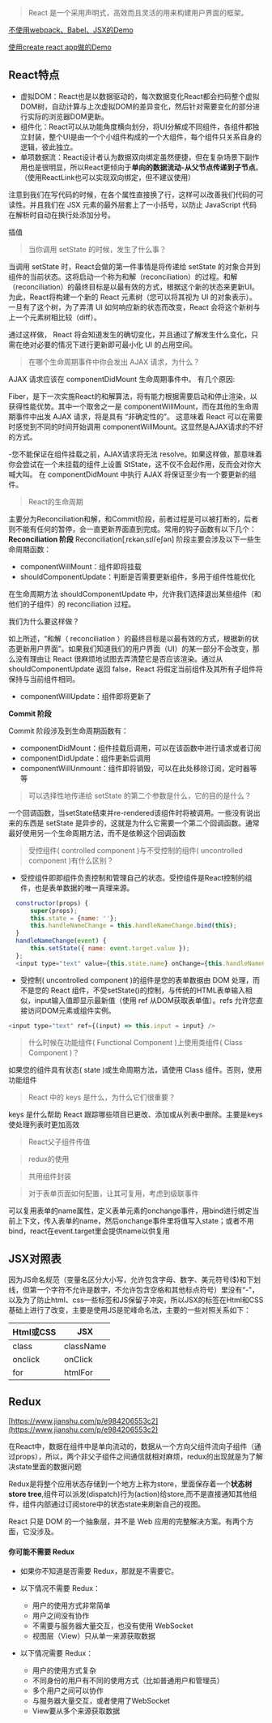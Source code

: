 > React 是一个采用声明式，高效而且灵活的用来构建用户界面的框架。

<a href="demo/reactDemo/index.html">不使用webpack、Babel、JSX的Demo</a>

<a href="../tic-tac-toe/build/index.html">使用create react app做的Demo</a>

## React特点

* 虚拟DOM：React也是以数据驱动的，每次数据变化React都会扫码整个虚拟DOM树，自动计算与上次虚拟DOM的差异变化，然后针对需要变化的部分进行实际的浏览器DOM更新。
* 组件化：React可以从功能角度横向划分，将UI分解成不同组件，各组件都独立封装，整个UI是由一个个小组件构成的一个大组件，每个组件只关系自身的逻辑，彼此独立。
* 单项数据流：React设计者认为数据双向绑定虽然便捷，但在复杂场景下副作用也是很明显，所以React更倾向于**单向的数据流动-从父节点传递到子节点**。（使用ReactLink也可以实现双向绑定，但不建议使用）

注意到我们在写代码的时候，在各个属性直接换了行，这样可以改善我们代码的可读性。并且我们在 JSX 元素的最外层套上了一小括号，以防止 JavaScript 代码在解析时自动在换行处添加分号。

插值

> 当你调用 setState 的时候，发生了什么事？

当调用 setState 时，React会做的第一件事情是将传递给 setState 的对象合并到组件的当前状态。这将启动一个称为和解（reconciliation）的过程。和解（reconciliation）的最终目标是以最有效的方式，根据这个新的状态来更新UI。 为此，React将构建一个新的 React 元素树（您可以将其视为 UI 的对象表示）。
一旦有了这个树，为了弄清 UI 如何响应新的状态而改变，React 会将这个新树与上一个元素树相比较（diff）。

通过这样做， React 将会知道发生的确切变化，并且通过了解发生什么变化，只需在绝对必要的情况下进行更新即可最小化 UI 的占用空间。

> 在哪个生命周期事件中你会发出 AJAX 请求，为什么？

AJAX 请求应该在 componentDidMount 生命周期事件中。 有几个原因:

Fiber，是下一次实施React的和解算法，将有能力根据需要启动和停止渲染，以获得性能优势。其中一个取舍之一是 componentWillMount，而在其他的生命周期事件中出发 AJAX 请求，将是具有 “非确定性的”。 这意味着 React 可以在需要时感觉到不同的时间开始调用 componentWillMount。这显然是AJAX请求的不好的方式。

-您不能保证在组件挂载之前，AJAX请求将无法 resolve。如果这样做，那意味着你会尝试在一个未挂载的组件上设置 StState，这不仅不会起作用，反而会对你大喊大叫。 在 componentDidMount 中执行 AJAX 将保证至少有一个要更新的组件。

> React的生命周期

主要分为Reconciliation和解，和Commit阶段，前者过程是可以被打断的，后者则不能有任何的暂停，会一直更新界面直到完成。常用的钩子函数有以下几个：
**Reconciliation 阶段**
Reconciliation[ˌrɛkənˌsɪliˈeʃən] 阶段主要会涉及以下一些生命周期函数：

* componentWillMount：组件即将挂载
* shouldComponentUpdate：判断是否需要更新组件，多用于组件性能优化

在生命周期方法 shouldComponentUpdate 中，允许我们选择退出某些组件（和他们的子组件）的 reconciliation 过程。

我们为什么要这样做？

如上所述，“和解（ reconciliation ）的最终目标是以最有效的方式，根据新的状态更新用户界面”。如果我们知道我们的用户界面（UI）的某一部分不会改变，那么没有理由让 React 很麻烦地试图去弄清楚它是否应该渲染。通过从 shouldComponentUpdate 返回 false，React 将假定当前组件及其所有子组件将保持与当前组件相同。

* componentWillUpdate：组件即将更新了

**Commit 阶段**

Commit 阶段涉及到生命周期函数有：

* componentDidMount：组件挂载后调用，可以在该函数中进行请求或者订阅
* componentDidUpdate：组件更新后调用
* componentWillUnmount：组件即将销毁，可以在此处移除订阅，定时器等等

> 可以选择性地传递给 setState 的第二个参数是什么，它的目的是什么？

一个回调函数，当setState结束并re-rendered该组件时将被调用。一些没有说出来的东西是 setState 是异步的，这就是为什么它需要一个第二个回调函数。通常最好使用另一个生命周期方法，而不是依赖这个回调函数

> 受控组件( controlled component )与不受控制的组件( uncontrolled component )有什么区别？

* 受控组件即即组件负责控制和管理自己的状态。受控组件是React控制的组件，也是表单数据的唯一真理来源。
```javascript
  constructor(props) {
      super(props);
      this.state = {name: ''};
      this.handleNameChange = this.handleNameChange.bind(this);
  }
  handleNameChange(event) {
      this.setState({ name: event.target.value });
  };
  <input type="text" value={this.state.name} onChange={this.handleNameChange}/>
```
* 受控制( uncontrolled component )的组件是您的表单数据由 DOM 处理，而不是您的 React 组件，不受setState()的控制，与传统的HTML表单输入相似，input输入值即显示最新值（使用 ref 从DOM获取表单值）。refs 允许您直接访问DOM元素或组件实例。
```javascript
<input type="text" ref={(input) => this.input = input} />
```

> 什么时候在功能组件( Functional Component )上使用类组件( Class Component )？

如果您的组件具有状态( state )或生命周期方法，请使用 Class 组件。否则，使用功能组件

> React 中的 keys 是什么，为什么它们很重要？

keys 是什么帮助 React 跟踪哪些项目已更改、添加或从列表中删除。主要是keys 使处理列表时更加高效

> React父子组件传值

> redux的使用

> 共用组件封装

<a href="https://www.imooc.com/article/40697"></a>

> 对于表单页面如何配置，让其可复用，考虑到级联事件

可以复用表单的name属性，定义表单元素的onchange事件，用bind进行绑定当前上下文，传入表单的name，然后onchange事件里将值写入state；或者不用bind，react在event.target里会提供name以供复用

## JSX对照表
因为JS命名规范（变量名区分大小写，允许包含字母、数字、美元符号($)和下划线，但第一个字符不允许是数字，不允许包含空格和其他标点符号）里没有“-”，以及为了防止html、css一些标签和JS保留子冲突，所以JSX的标签在Html和CSS基础上进行了改变，主要是使用JS是驼峰命名法，主要的一些对照关系如下：

|Html或CSS|JSX|
|---|---|
|class|className|
|onclick|onClick|
|for|htmlFor|

## Redux

[https://www.jianshu.com/p/e984206553c2](https://www.jianshu.com/p/e984206553c2)

在React中，数据在组件中是单向流动的，数据从一个方向父组件流向子组件（通过props），所以，两个非父子组件之间通信就相对麻烦，redux的出现就是为了解决state里面的数据问题

Redux是将整个应用状态存储到一个地方上称为store，里面保存着一个**状态树store tree**,组件可以派发(dispatch)行为(action)给store,而不是直接通知其他组件，组件内部通过订阅store中的状态state来刷新自己的视图。

React 只是 DOM 的一个抽象层，并不是 Web 应用的完整解决方案。有两个方面，它没涉及。

#### 你可能不需要 Redux

* 如果你不知道是否需要 Redux，那就是不需要它。

* 以下情况不需要 Redux：
  * 用户的使用方式非常简单
  * 用户之间没有协作
  * 不需要与服务器大量交互，也没有使用 WebSocket
  * 视图层（View）只从单一来源获取数据

* 以下情况需要 Redux：
  * 用户的使用方式复杂
  * 不同身份的用户有不同的使用方式（比如普通用户和管理员）
  * 多个用户之间可以协作
  * 与服务器大量交互，或者使用了WebSocket
  * View要从多个来源获取数据

